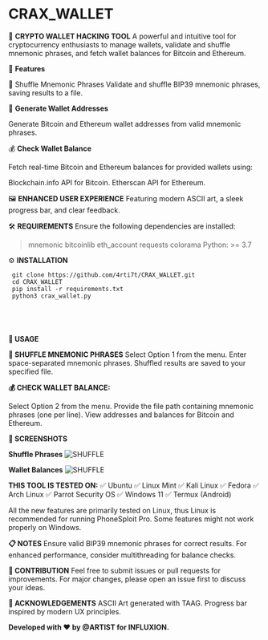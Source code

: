# CRAX_WALLET

🚀 **CRYPTO WALLET HACKING TOOL**
A powerful and intuitive tool for cryptocurrency enthusiasts to manage wallets, validate and shuffle mnemonic phrases, and fetch wallet balances for Bitcoin and Ethereum.


🌟 **Features**

🎲 Shuffle Mnemonic Phrases
Validate and shuffle BIP39 mnemonic phrases, saving results to a file.


🔐 **Generate Wallet Addresses**

Generate Bitcoin and Ethereum wallet addresses from valid mnemonic phrases.

💰 **Check Wallet Balance**

Fetch real-time Bitcoin and Ethereum balances for provided wallets using:

Blockchain.info API for Bitcoin.
Etherscan API for Ethereum.


🖼️ **ENHANCED USER EXPERIENCE**
Featuring modern ASCII art, a sleek progress bar, and clear feedback.

🛠️ **REQUIREMENTS**
Ensure the following dependencies are installed:

> mnemonic 
> bitcoinlib 
> eth_account 
> requests 
> colorama
> Python: >= 3.7


⚙️ **INSTALLATION**

```
 git clone https://github.com/4rti7t/CRAX_WALLET.git
 cd CRAX_WALLET
 pip install -r requirements.txt
 python3 crax_wallet.py
```

</br>

<h1 align="center"></h1>


**📖 USAGE**

**🎲 SHUFFLE MNEMONIC PHRASES**
Select Option 1 from the menu.
Enter space-separated mnemonic phrases.
Shuffled results are saved to your specified file.

**💰 CHECK WALLET BALANCE:**

Select Option 2 from the menu.
Provide the file path containing mnemonic phrases (one per line).
View addresses and balances for Bitcoin and Ethereum.


**📸 SCREENSHOTS**

**Shuffle Phrases**
![SHUFFLE](https://github.com/user-attachments/assets/b8d4778b-6fc1-486e-aacb-68faae4627d7)


**Wallet Balances**
![SHUFFLE](https://github.com/user-attachments/assets/0c04a497-799f-44f6-a8be-598c15aa12ea)

**THIS TOOL IS TESTED ON:**
✅ Ubuntu
✅ Linux Mint
✅ Kali Linux
✅ Fedora
✅ Arch Linux
✅ Parrot Security OS
✅ Windows 11
✅ Termux (Android)

All the new features are primarily tested on Linux, thus Linux is recommended for running PhoneSploit Pro. Some features might not work properly on Windows.

**📋 NOTES**
Ensure valid BIP39 mnemonic phrases for correct results.
For enhanced performance, consider multithreading for balance checks.

**🤝 CONTRIBUTION**
Feel free to submit issues or pull requests for improvements. For major changes, please open an issue first to discuss your ideas.


**🙌 ACKNOWLEDGEMENTS**
ASCII Art generated with TAAG.
Progress bar inspired by modern UX principles.

**Developed with ❤️ by @ARTIST for INFLUXION.**
